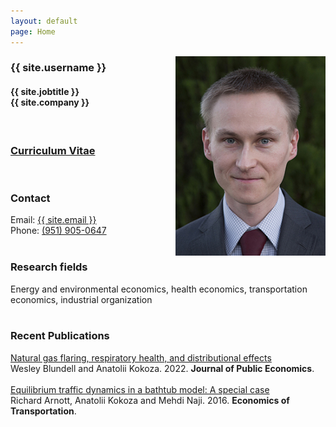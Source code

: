 ```yaml
---
layout: default
page: Home
---
```


<p><img src="assets/photo.jpg" alt="Portrait" style="width:240px; float: right" class="img-responsive">
<h3><b>{{ site.username }} </b></h3>
<h4>{{ site.jobtitle }}<br>{{ site.company }}</h4><br>

<h3><b><a href="{{ site.cv }}">Curriculum Vitae</a></b></h3><br>            
<h3><b>Contact</b></h3>
Email: <a href="mailto:{{ site.email }}">{{ site.email }}</a> <br>
Phone: <a href="tel:1-951-905-0647">(951) 905-0647</a><br><br>
<h3><b>Research fields</b></h3>
Energy and environmental economics, health economics, transportation economics, industrial organization<br><br>

<h3><b>Recent Publications</b></h3>
<a href="https://doi.org/10.1016/j.jpubeco.2022.104601">Natural gas flaring, respiratory health, and distributional effects</a><br />Wesley Blundell and Anatolii Kokoza. 2022. <b>Journal of Public Economics</b>.<br><br>
<a href="http://dx.doi.org/10.1016/j.ecotra.2016.11.001">Equilibrium traffic dynamics in a bathtub model: A special case</a><br>Richard Arnott, Anatolii Kokoza and Mehdi Naji. 2016. <b>Economics of Transportation</b>.<br><br>
</p>
